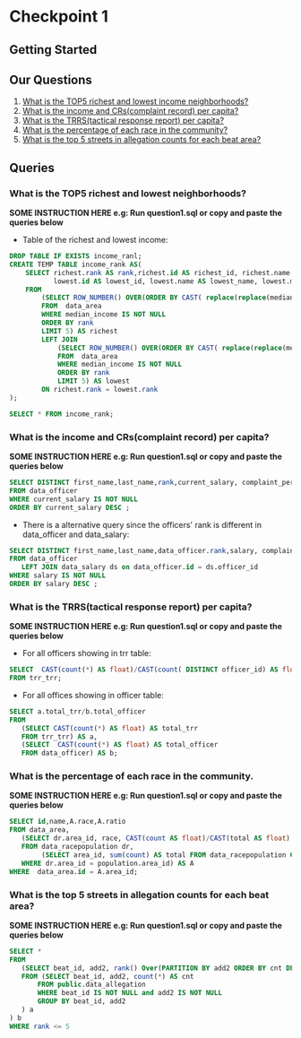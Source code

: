# Checkpoint 1

## Getting Started


## Our Questions
1. [What is the TOP5 richest and lowest income neighborhoods?](#what-is-the-top5-richest-and-lowest-neighborhoods-)
2. [What is the income and CRs(complaint record) per capita?](#what-is-the-income-and-crs-complaint-record--per-capita-)
3. [What is the TRRS(tactical response report) per capita?](#what-is-the-trrs-tactical-response-report--per-capita-)
4. [What is the percentage of each race in the community?](#what-is-the-percentage-of-each-race-in-the-community)
5. [What is the top 5 streets in allegation counts for each beat area?](#what-is-the-top-5-streets-in-allegation-counts-for-each-beat-area-)



## Queries

### What is the TOP5 richest and lowest neighborhoods?
**SOME INSTRUCTION HERE e.g: Run question1.sql or copy and paste the queries below**


* Table of the richest and lowest income:
```sql
DROP TABLE IF EXISTS income_ranl;
CREATE TEMP TABLE income_rank AS(
    SELECT richest.rank AS rank,richest.id AS richest_id, richest.name AS richest_name, richest.median_income AS richest_incom,
           lowest.id AS lowest_id, lowest.name AS lowest_name, lowest.median_income AS lowest_incom
    FROM
        (SELECT ROW_NUMBER() OVER(ORDER BY CAST( replace(replace(median_income, '$',''),',','') AS INT )DESC ) AS rank, name, id, median_income
        FROM  data_area
        WHERE median_income IS NOT NULL
        ORDER BY rank
        LIMIT 5) AS richest
        LEFT JOIN
            (SELECT ROW_NUMBER() OVER(ORDER BY CAST( replace(replace(median_income, '$',''),',','') AS INT )ASC ) AS rank, name, id, median_income
            FROM  data_area
            WHERE median_income IS NOT NULL
            ORDER BY rank
            LIMIT 5) AS lowest
        ON richest.rank = lowest.rank
);

SELECT * FROM income_rank;
```

### What is the income and CRs(complaint record) per capita?
**SOME INSTRUCTION HERE e.g: Run question1.sql or copy and paste the queries below**


```sql
SELECT DISTINCT first_name,last_name,rank,current_salary, complaint_percentile, civilian_allegation_percentile
FROM data_officer
WHERE current_salary IS NOT NULL
ORDER BY current_salary DESC ;
```
* There is a alternative query since the officers' rank is different in data_officer and data_salary:
```sql
SELECT DISTINCT first_name,last_name,data_officer.rank,salary, complaint_percentile, civilian_allegation_percentile
FROM data_officer
   LEFT JOIN data_salary ds on data_officer.id = ds.officer_id
WHERE salary IS NOT NULL
ORDER BY salary DESC ;
```

### What is the TRRS(tactical response report) per capita?
**SOME INSTRUCTION HERE e.g: Run question1.sql or copy and paste the queries below**


* For all officers showing in trr table:
```sql
SELECT  CAST(count(*) AS float)/CAST(count( DISTINCT officer_id) AS float) AS trr_per_capital
FROM trr_trr;
```
* For all offices showing in officer table:
```sql
SELECT a.total_trr/b.total_officer
FROM
   (SELECT CAST(count(*) AS float) AS total_trr
   FROM trr_trr) AS a,
   (SELECT  CAST(count(*) AS float) AS total_officer
   FROM data_officer) AS b;
```

### What is the percentage of each race in the community.
**SOME INSTRUCTION HERE e.g: Run question1.sql or copy and paste the queries below**


```sql
SELECT id,name,A.race,A.ratio
FROM data_area,
   (SELECT dr.area_id, race, CAST(count AS float)/CAST(total AS float) AS ratio
   FROM data_racepopulation dr,
        (SELECT area_id, sum(count) AS total FROM data_racepopulation GROUP BY area_id) AS population
   WHERE dr.area_id = population.area_id) AS A
WHERE  data_area.id = A.area_id;
```

### What is the top 5 streets in allegation counts for each beat area?
**SOME INSTRUCTION HERE e.g: Run question1.sql or copy and paste the queries below**


```sql
SELECT *
FROM
   (SELECT beat_id, add2, rank() Over(PARTITION BY add2 ORDER BY cnt DESC )
   FROM (SELECT beat_id, add2, count(*) AS cnt
       FROM public.data_allegation
       WHERE beat_id IS NOT NULL and add2 IS NOT NULL
       GROUP BY beat_id, add2
   ) a
) b
WHERE rank <= 5
```
